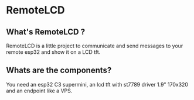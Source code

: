 # RemoteLCD

## What's RemoteLCD ?
RemoteLCD is a little project to communicate and send messages to your remote esp32 and show it on a LCD tft.

## Whats are the components?
You need an esp32 C3 supermini, an lcd tft with st7789 driver 1.9" 170x320 and an endpoint like a VPS.
